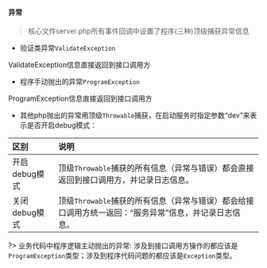 #### 异常
> 核心文件server.php所有事件回调中设置了程序(三种)顶级捕获异常信息

* 验证类异常`ValidateException`

ValidateException信息直接返回到接口调用方

* 程序手动抛出的异常`ProgramException`

ProgramException信息直接返回到接口调用方

* 其他php抛出的异常用顶级`Throwable`捕获，在启动服务时指定参数“dev”来表示是否开启debug模式：

| 区别 | 说明 |
| :------ | :------ |
| 开启debug模式 | 顶级`Throwable`捕获的所有信息（异常与错误）都会直接返回到接口调用方，并记录日志信息。
| 关闭debug模式 | 顶级`Throwable`捕获的所有信息（异常与错误）都会给接口调用方统一返回：“服务异常”信息，并记录日志信息。


?> 业务代码中程序逻辑主动抛出的异常: 涉及到接口调用方操作的都应该是`ProgramException`类型；涉及到程序代码问题的都应该是`Exception`类型。
